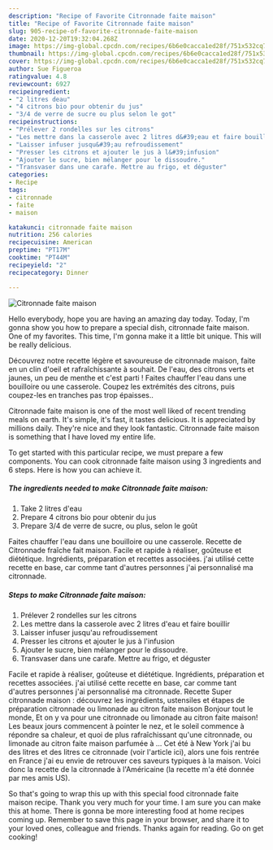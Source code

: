 ```yaml
---
description: "Recipe of Favorite Citronnade faite maison"
title: "Recipe of Favorite Citronnade faite maison"
slug: 905-recipe-of-favorite-citronnade-faite-maison
date: 2020-12-20T19:32:04.268Z
image: https://img-global.cpcdn.com/recipes/6b6e0cacca1ed28f/751x532cq70/citronnade-faite-maison-photo-principale-de-la-recette.jpg
thumbnail: https://img-global.cpcdn.com/recipes/6b6e0cacca1ed28f/751x532cq70/citronnade-faite-maison-photo-principale-de-la-recette.jpg
cover: https://img-global.cpcdn.com/recipes/6b6e0cacca1ed28f/751x532cq70/citronnade-faite-maison-photo-principale-de-la-recette.jpg
author: Sue Figueroa
ratingvalue: 4.8
reviewcount: 6927
recipeingredient:
- "2 litres deau"
- "4 citrons bio pour obtenir du jus"
- "3/4 de verre de sucre ou plus selon le got"
recipeinstructions:
- "Prélever 2 rondelles sur les citrons"
- "Les mettre dans la casserole avec 2 litres d&#39;eau et faire bouillir"
- "Laisser infuser jusqu&#39;au refroudissement"
- "Presser les citrons et ajouter le jus à l&#39;infusion"
- "Ajouter le sucre, bien mélanger pour le dissoudre."
- "Transvaser dans une carafe. Mettre au frigo, et déguster"
categories:
- Recipe
tags:
- citronnade
- faite
- maison

katakunci: citronnade faite maison 
nutrition: 256 calories
recipecuisine: American
preptime: "PT17M"
cooktime: "PT44M"
recipeyield: "2"
recipecategory: Dinner

---
```



![Citronnade faite maison](https://img-global.cpcdn.com/recipes/6b6e0cacca1ed28f/751x532cq70/citronnade-faite-maison-photo-principale-de-la-recette.jpg)

Hello everybody, hope you are having an amazing day today. Today, I'm gonna show you how to prepare a special dish, citronnade faite maison. One of my favorites. This time, I'm gonna make it a little bit unique. This will be really delicious.

Découvrez notre recette légère et savoureuse de citronnade maison, faite en un clin d&#39;oeil et rafraîchissante à souhait. De l&#39;eau, des citrons verts et jaunes, un peu de menthe et c&#39;est parti ! Faites chauffer l&#39;eau dans une bouilloire ou une casserole. Coupez les extrémités des citrons, puis coupez-les en tranches pas trop épaisses..

Citronnade faite maison is one of the most well liked of recent trending meals on earth. It's simple, it's fast, it tastes delicious. It is appreciated by millions daily. They're nice and they look fantastic. Citronnade faite maison is something that I have loved my entire life.


To get started with this particular recipe, we must prepare a few components. You can cook citronnade faite maison using 3 ingredients and 6 steps. Here is how you can achieve it.

<!--inarticleads1-->

##### The ingredients needed to make Citronnade faite maison:

1. Take 2 litres d&#39;eau
1. Prepare 4 citrons bio pour obtenir du jus
1. Prepare 3/4 de verre de sucre, ou plus, selon le goût


Faites chauffer l&#39;eau dans une bouilloire ou une casserole. Recette de Citronnade fraîche fait maison. Facile et rapide à réaliser, goûteuse et diététique. Ingrédients, préparation et recettes associées. j&#39;ai utilisé cette recette en base, car comme tant d&#39;autres personnes j&#39;ai personnalisé ma citronnade. 

<!--inarticleads2-->

##### Steps to make Citronnade faite maison:

1. Prélever 2 rondelles sur les citrons
1. Les mettre dans la casserole avec 2 litres d&#39;eau et faire bouillir
1. Laisser infuser jusqu&#39;au refroudissement
1. Presser les citrons et ajouter le jus à l&#39;infusion
1. Ajouter le sucre, bien mélanger pour le dissoudre.
1. Transvaser dans une carafe. Mettre au frigo, et déguster


Facile et rapide à réaliser, goûteuse et diététique. Ingrédients, préparation et recettes associées. j&#39;ai utilisé cette recette en base, car comme tant d&#39;autres personnes j&#39;ai personnalisé ma citronnade. Recette Super citronnade maison : découvrez les ingrédients, ustensiles et étapes de préparation citronnade ou limonade au citron faite maison Bonjour tout le monde, Et on y va pour une citronnade ou limonade au citron faite maison! Les beaux jours commencent à pointer le nez, et le soleil commence à répondre sa chaleur, et quoi de plus rafraîchissant qu&#39;une citronnade, ou limonade au citron faite maison parfumée à … Cet été à New York j&#39;ai bu des litres et des litres ce citronnade (voir l&#39;article ici), alors une fois rentrée en France j&#39;ai eu envie de retrouver ces saveurs typiques à la maison. Voici donc la recette de la citronnade à l&#39;Américaine (la recette m&#39;a été donnée par mes amis US). 

So that's going to wrap this up with this special food citronnade faite maison recipe. Thank you very much for your time. I am sure you can make this at home. There is gonna be more interesting food at home recipes coming up. Remember to save this page in your browser, and share it to your loved ones, colleague and friends. Thanks again for reading. Go on get cooking!
